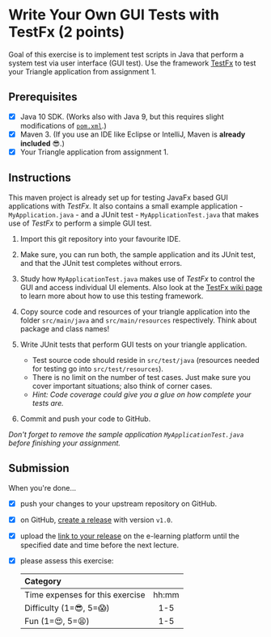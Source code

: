 # Write Your Own GUI Tests with TestFx (2 points)

Goal of this exercise is to implement test scripts in Java that perform a system test via user interface (GUI test). Use the framework [TestFx][TestFx] to test your Triangle application from assignment 1.

## Prerequisites

- [x] Java 10 SDK. (Works also with Java 9, but this requires slight modifications of [`pom.xml`](pom.xml).)
- [x] Maven 3. (If you use an IDE like Eclipse or IntelliJ, Maven is **already included** :sunglasses:.)
- [x] Your Triangle application from assignment 1.

## Instructions

This maven project is already set up for testing JavaFx based GUI applications with _TestFx_. It also contains a small example application - `MyApplication.java` - and a JUnit test - `MyApplicationTest.java` that makes use of _TestFx_ to perform a simple GUI test.

1. Import this git repository into your favourite IDE.

1. Make sure, you can run both, the sample application and its JUnit test, and that the JUnit test completes without errors.

1. Study how `MyApplicationTest.java` makes use of _TestFx_ to control the GUI and access individual UI elements. Also look at the [TestFx wiki page][TestFx wiki] to learn more about how to use this testing framework.

1. Copy source code and resources of your triangle application into the folder `src/main/java` and `src/main/resources` respectively. Think about package and class names!

1. Write JUnit tests that perform GUI tests on your triangle application.
   * Test source code should reside in `src/test/java` (resources needed for testing go into `src/test/resources`).
   * There is no limit on the number of test cases. Just make sure you cover important situations; also think of corner cases.
   * _Hint: Code coverage could give you a glue on how complete your tests are._

1. Commit and push your code to GitHub.

_Don't forget to remove the sample application `MyApplicationTest.java` before finishing your assignment._

## Submission

When you're done...

- [x] push your changes to your upstream repository on GitHub.
- [x] on GitHub, [create a release][GitHub creating releases] with version `v1.0`.
- [x] upload the [link to your release][GitHub linking to releases] on the e-learning platform until the specified date and time before the next lecture.
- [x] please assess this exercise:

  | Category                                |       |
  | :-------------------------------------- | :---: |
  | Time expenses for this exercise         | hh:mm |
  | Difficulty (1=:sunglasses:, 5=:scream:) |  1-5  |
  | Fun (1=:heart_eyes:, 5=:tired_face:)    |  1-5  |

[TestFx]: https://github.com/TestFX/TestFX
[TestFx wiki]: https://github.com/TestFX/TestFX/wiki
[GitHub creating releases]: https://help.github.com/articles/creating-releases/
[GitHub linking to releases]: https://help.github.com/articles/linking-to-releases/
